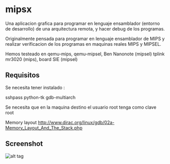 mipsx
=====

Una aplicacion grafica para programar en lenguaje ensamblador (entorno
de desarrollo) de una arquitectura remota, y hacer debug de los programas.

Originalmente pensada para programar en lenguaje ensamblador de MIPS
y realizar verificacion de los programas en maquinas reales 
MIPS y MIPSEL.

Hemos testeado en qemu-mips, qemu-mipsel, Ben Nanonote (mipsel)
tplink mr3020 (mips), board SIE (mipsel)


Requisitos
----------

Se necesita tener instalado :

sshpass
python-tk
gdb-multiarch

Se necesita que en la maquina destino el usuario root tenga como clave root

Memory layout
http://www.dirac.org/linux/gdb/02a-Memory_Layout_And_The_Stack.php


Screenshot
----------

![alt tag](https://raw.github.com/zrafa/mipsx/master/mipsx.jpg)

